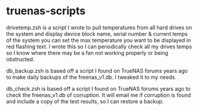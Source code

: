 # truenas-scripts
drivetemp.zsh is a script I wrote to pull temperatures from all hard drives on the system and display device block name, serial number & current temps of the system you can set the max temperature you want to be displayed in red flashing text. I wrote this so I can periodically check all my drives temps so I know where there may be a fan not working properly or being obstructed.

db_backup.zsh is based off a script I found on TrueNAS forums years ago to make daily backups of the freenas_v1.db. I tweaked it to my needs.

db_check.zsh is based off a script I found on TrueNAS forums years ago to check the freenas_v1.db of corruption. It will email me if corruption is found and include a copy of the test results, so I can restore a backup.
